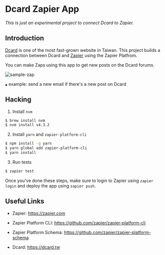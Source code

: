 # Dcard Zapier App

*This is just an experimental project to connect Dcard to Zapier.*

## Introduction

[Dcard](https://www.dcard.tw/) is one of the most fast-grown website in Taiwan. This project builds a connection between Dcard and [Zapier](https://zapier.com) using the Zapier Platfrom.

You can make Zaps using this app to get new posts on the Dcard forums.

![sample-zap](http://i.imgur.com/iWUQhG6.png)

▴ example: send a new email if there's a new post on Dcard

## Hacking

1. Install `nvm`

  ```bash
  $ brew install nvm
  $ nvm install v4.3.2
  ```

2. Install `yarn` and `zapier-platform-cli`

  ```bash
  $ npm install -g yarn
  $ yarn global add zapier-platform-cli
  $ yarn install
  ```

3. Run tests

  ```bash
  $ zapier test
  ```

Once you've done these steps, make sure to login to Zapier using `zapier login` and deploy the app using `zapier push`.

## Useful Links

- Zapier: https://zapier.com
- Zapier Platform CLI: https://github.com/zapier/zapier-platform-cli
- Zapier Platform Schema: https://github.com/zapier/zapier-platform-schema

- Dcard: https://dcard.tw

